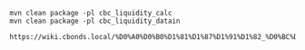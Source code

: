     mvn clean package -pl cbc_liquidity_calc
    mvn clean package -pl cbc_liquidity_datain

    https://wiki.cbonds.local/%D0%A0%D0%B0%D1%81%D1%87%D1%91%D1%82_%D0%BC%D0%B5%D1%82%D1%80%D0%B8%D0%BA_%D0%BB%D0%B8%D0%BA%D0%B2%D0%B8%D0%B4%D0%BD%D0%BE%D1%81%D1%82%D0%B8